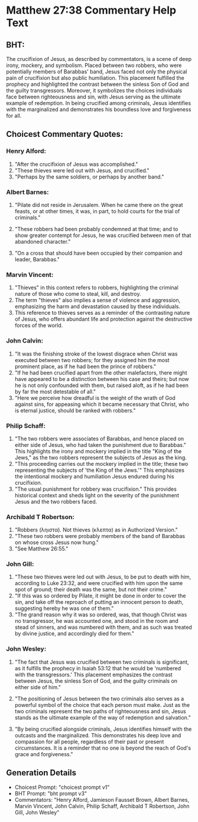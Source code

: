# Matthew 27:38 Commentary Help Text

## BHT:
The crucifixion of Jesus, as described by commentators, is a scene of deep irony, mockery, and symbolism. Placed between two robbers, who were potentially members of Barabbas' band, Jesus faced not only the physical pain of crucifixion but also public humiliation. This placement fulfilled the prophecy and highlighted the contrast between the sinless Son of God and the guilty transgressors. Moreover, it symbolizes the choices individuals face between righteousness and sin, with Jesus serving as the ultimate example of redemption. In being crucified among criminals, Jesus identifies with the marginalized and demonstrates his boundless love and forgiveness for all.

## Choicest Commentary Quotes:
### Henry Alford:
1. "After the crucifixion of Jesus was accomplished."
2. "These thieves were led out with Jesus, and crucified."
3. "Perhaps by the same soldiers, or perhaps by another band."

### Albert Barnes:
1. "Pilate did not reside in Jerusalem. When he came there on the great feasts, or at other times, it was, in part, to hold courts for the trial of criminals." 

2. "These robbers had been probably condemned at that time; and to show greater contempt for Jesus, he was crucified between men of that abandoned character."

3. "On a cross that should have been occupied by their companion and leader, Barabbas."

### Marvin Vincent:
1. "Thieves" in this context refers to robbers, highlighting the criminal nature of those who come to steal, kill, and destroy.
2. The term "thieves" also implies a sense of violence and aggression, emphasizing the harm and devastation caused by these individuals.
3. This reference to thieves serves as a reminder of the contrasting nature of Jesus, who offers abundant life and protection against the destructive forces of the world.

### John Calvin:
1. "It was the finishing stroke of the lowest disgrace when Christ was executed between two robbers; for they assigned him the most prominent place, as if he had been the prince of robbers."
2. "If he had been crucified apart from the other malefactors, there might have appeared to be a distinction between his case and theirs; but now he is not only confounded with them, but raised aloft, as if he had been by far the most detestable of all."
3. "Here we perceive how dreadful is the weight of the wrath of God against sins, for appeasing which it became necessary that Christ, who is eternal justice, should be ranked with robbers."

### Philip Schaff:
1. "The two robbers were associates of Barabbas, and hence placed on either side of Jesus, who had taken the punishment due to Barabbas." This highlights the irony and mockery implied in the title "King of the Jews," as the two robbers represent the subjects of Jesus as the king.
2. "This proceeding carries out the mockery implied in the title; these two representing the subjects of 'the King of the Jews.'" This emphasizes the intentional mockery and humiliation Jesus endured during his crucifixion.
3. "The usual punishment for robbery was crucifixion." This provides historical context and sheds light on the severity of the punishment Jesus and the two robbers faced.

### Archibald T Robertson:
1. "Robbers (ληιστα). Not thieves (κλεπτα) as in Authorized Version." 
2. "These two robbers were probably members of the band of Barabbas on whose cross Jesus now hung." 
3. "See Matthew 26:55."

### John Gill:
1. "These two thieves were led out with Jesus, to be put to death with him, according to Luke 23:32, and were crucified with him upon the same spot of ground; their death was the same, but not their crime."
2. "If this was so ordered by Pilate, it might be done in order to cover the sin, and take off the reproach of putting an innocent person to death, suggesting hereby he was one of them."
3. "The grand reason why it was so ordered, was, that though Christ was no transgressor, he was accounted one, and stood in the room and stead of sinners, and was numbered with them, and as such was treated by divine justice, and accordingly died for them."

### John Wesley:
1. "The fact that Jesus was crucified between two criminals is significant, as it fulfills the prophecy in Isaiah 53:12 that he would be 'numbered with the transgressors.' This placement emphasizes the contrast between Jesus, the sinless Son of God, and the guilty criminals on either side of him." 

2. "The positioning of Jesus between the two criminals also serves as a powerful symbol of the choice that each person must make. Just as the two criminals represent the two paths of righteousness and sin, Jesus stands as the ultimate example of the way of redemption and salvation." 

3. "By being crucified alongside criminals, Jesus identifies himself with the outcasts and the marginalized. This demonstrates his deep love and compassion for all people, regardless of their past or present circumstances. It is a reminder that no one is beyond the reach of God's grace and forgiveness."


## Generation Details
- Choicest Prompt: "choicest prompt v1"
- BHT Prompt: "bht prompt v3"
- Commentators: "Henry Alford, Jamieson Fausset Brown, Albert Barnes, Marvin Vincent, John Calvin, Philip Schaff, Archibald T Robertson, John Gill, John Wesley"
